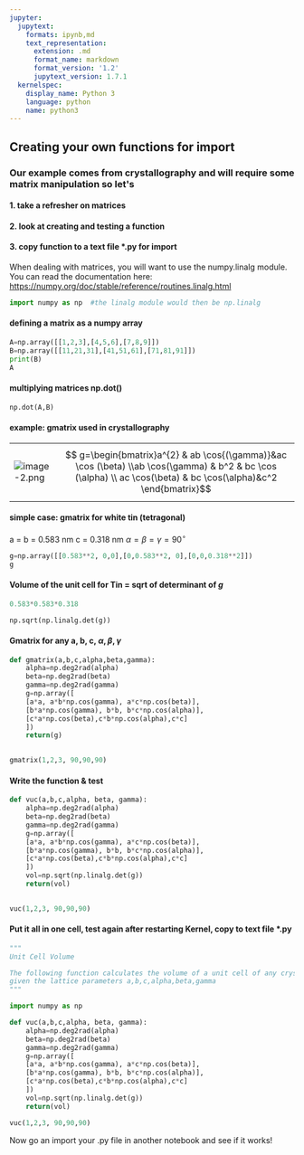 ```yaml
---
jupyter:
  jupytext:
    formats: ipynb,md
    text_representation:
      extension: .md
      format_name: markdown
      format_version: '1.2'
      jupytext_version: 1.7.1
  kernelspec:
    display_name: Python 3
    language: python
    name: python3
---
```


## Creating your own functions for import


### Our example comes from crystallography and will require some matrix manipulation so let's 
#### 1. take a refresher on matrices
#### 2. look at creating and testing a function
#### 3. copy function to a text file *.py for import


When dealing with matrices, you will want to use the numpy.linalg module. You can read the documentation here: https://numpy.org/doc/stable/reference/routines.linalg.html

```python
import numpy as np  #the linalg module would then be np.linalg
```

#### defining a matrix as a numpy array

```python
A=np.array([[1,2,3],[4,5,6],[7,8,9]])
B=np.array([[11,21,31],[41,51,61],[71,81,91]])
print(B)
A
```

#### multiplying matrices np.dot()

```python
np.dot(A,B)
```

#### example:  gmatrix used in crystallography

| | |
|-|-|
|![image-2.png](attachment:image-2.png)  |$$ g=\begin{bmatrix}a^{2} & ab \cos{(\gamma)}&ac \cos (\beta) \\ab \cos(\gamma) & b^2 & bc \cos (\alpha) \\ ac  \cos(\beta) & bc \cos(\alpha)&c^2 \end{bmatrix}$$|



#### simple case: gmatrix for white tin (tetragonal)
a = b = 0.583 nm
c = 0.318 nm
$\alpha = \beta = \gamma = 90^{\circ}$

```python
g=np.array([[0.583**2, 0,0],[0,0.583**2, 0],[0,0,0.318**2]])
g
```

#### Volume of the unit cell for Tin = sqrt of determinant of $g$

```python
0.583*0.583*0.318
```

```python
np.sqrt(np.linalg.det(g))
```

#### Gmatrix for any a, b, c, $\alpha, \beta, \gamma$

```python
def gmatrix(a,b,c,alpha,beta,gamma):
    alpha=np.deg2rad(alpha)
    beta=np.deg2rad(beta)
    gamma=np.deg2rad(gamma)
    g=np.array([
    [a*a, a*b*np.cos(gamma), a*c*np.cos(beta)],
    [b*a*np.cos(gamma), b*b, b*c*np.cos(alpha)], 
    [c*a*np.cos(beta),c*b*np.cos(alpha),c*c]
    ])
    return(g)
    
```

```python
gmatrix(1,2,3, 90,90,90)
```

#### Write the function & test

```python
def vuc(a,b,c,alpha, beta, gamma):
    alpha=np.deg2rad(alpha)
    beta=np.deg2rad(beta)
    gamma=np.deg2rad(gamma)
    g=np.array([
    [a*a, a*b*np.cos(gamma), a*c*np.cos(beta)],
    [b*a*np.cos(gamma), b*b, b*c*np.cos(alpha)], 
    [c*a*np.cos(beta),c*b*np.cos(alpha),c*c]
    ])
    vol=np.sqrt(np.linalg.det(g))
    return(vol)
    
```

```python
vuc(1,2,3, 90,90,90)
```

#### Put it all in one cell, test again after restarting Kernel, copy to text file *.py

```python
"""
Unit Cell Volume

The following function calculates the volume of a unit cell of any crystal system 
given the lattice parameters a,b,c,alpha,beta,gamma
"""

import numpy as np

def vuc(a,b,c,alpha, beta, gamma):
    alpha=np.deg2rad(alpha)
    beta=np.deg2rad(beta)
    gamma=np.deg2rad(gamma)
    g=np.array([
    [a*a, a*b*np.cos(gamma), a*c*np.cos(beta)],
    [b*a*np.cos(gamma), b*b, b*c*np.cos(alpha)], 
    [c*a*np.cos(beta),c*b*np.cos(alpha),c*c]
    ])
    vol=np.sqrt(np.linalg.det(g))
    return(vol)
```

```python
vuc(1,2,3, 90,90,90)
```

Now go an import your .py file in another notebook and see if it works!
